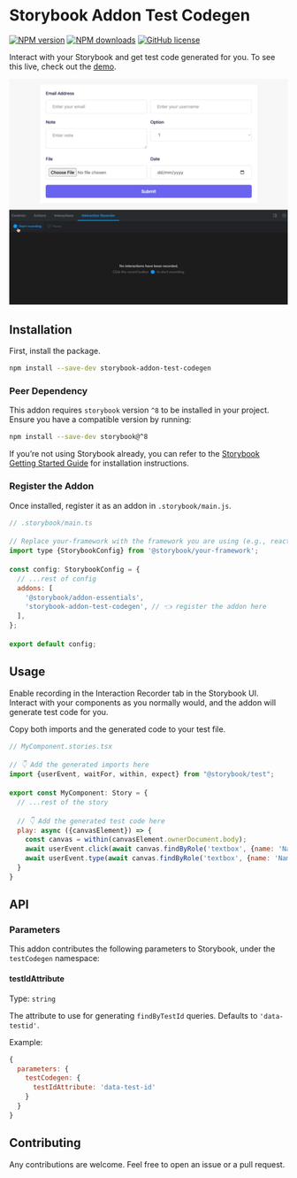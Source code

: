 # Storybook Addon Test Codegen

[![NPM version](https://badge.fury.io/js/storybook-addon-test-codegen.svg)](https://www.npmjs.com/package/storybook-addon-test-codegen)
[![NPM downloads](https://img.shields.io/npm/dt/storybook-addon-test-codegen)](https://www.npmjs.com/package/storybook-addon-test-codegen)
[![GitHub license](https://img.shields.io/github/license/igrlk/storybook-addon-test-codegen)](https://github.com/igrlk/storybook-addon-test-codegen/blob/main/LICENSE)

Interact with your Storybook and get test code generated for
you. To see this live, check out the [demo](https://igrlk.github.io/storybook-addon-test-codegen/).

![Alt Text](/assets/addon.gif)

## Installation

First, install the package.

```sh
npm install --save-dev storybook-addon-test-codegen
```

### Peer Dependency

This addon requires `storybook` version `^8` to be installed in your project. Ensure you have a compatible version by
running:

```sh
npm install --save-dev storybook@^8
````

If you’re not using Storybook already, you can refer to
the [Storybook Getting Started Guide](https://storybook.js.org/docs) for installation instructions.

### Register the Addon

Once installed, register it as an addon in `.storybook/main.js`.

```js
// .storybook/main.ts

// Replace your-framework with the framework you are using (e.g., react-webpack5, vue3-vite)
import type {StorybookConfig} from '@storybook/your-framework';

const config: StorybookConfig = {
  // ...rest of config
  addons: [
    '@storybook/addon-essentials',
    'storybook-addon-test-codegen', // 👈 register the addon here
  ],
};

export default config;
```

## Usage

Enable recording in the Interaction Recorder tab in the Storybook UI. Interact with your components as you normally
would, and the addon will generate test code for you.

Copy both imports and the generated code to your test file.

```jsx
// MyComponent.stories.tsx

// 👇 Add the generated imports here
import {userEvent, waitFor, within, expect} from "@storybook/test";

export const MyComponent: Story = {
  // ...rest of the story

  // 👇 Add the generated test code here
  play: async ({canvasElement}) => {
    const canvas = within(canvasElement.ownerDocument.body);
    await userEvent.click(await canvas.findByRole('textbox', {name: 'Name'}));
    await userEvent.type(await canvas.findByRole('textbox', {name: 'Name'}), 'John Doe');
  }
}
```

## API

### Parameters

This addon contributes the following parameters to Storybook, under the `testCodegen` namespace:

#### testIdAttribute

Type: `string`

The attribute to use for generating `findByTestId` queries. Defaults to `'data-testid'`.

Example:

```jsx
{
  parameters: {
    testCodegen: {
      testIdAttribute: 'data-test-id'
    }
  }
}
```

## Contributing

Any contributions are welcome. Feel free to open an issue or a pull request.
